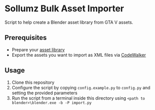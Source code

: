 # Sollumz Bulk Asset Importer

Script to help create a Blender asset library from GTA V assets.

## Prerequisites

- Prepare your [asset library](https://docs.blender.org/manual/en/latest/files/asset_libraries/introduction.html)
- Export the assets you want to import as XML files via [CodeWalker](https://github.com/dexyfex/CodeWalker)

## Usage

1. Clone this repository
2. Configure the script by copying `config.example.py` to `config.py` and setting the provided parameters
3. Run the script from a terminal inside this directory using `<path to blender>\blender.exe -b -P import.py`
